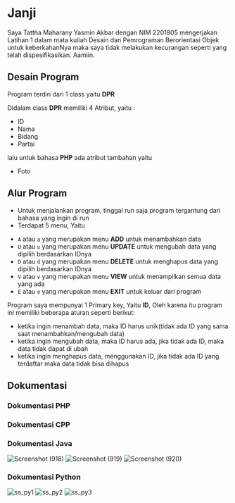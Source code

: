 
# Janji

Saya Tattha Maharany Yasmin Akbar dengan NIM 2201805 mengerjakan Latihan 1 dalam mata kuliah Desain dan Pemrograman Berorientasi Objek untuk keberkahanNya maka saya tidak melakukan kecurangan seperti yang telah dispesifikasikan. Aamiin.

## Desain Program 
Program terdiri dari 1 class yaitu **DPR**

Didalam class **DPR** memiliki 4 Atribut, yaitu : 
* ID
* Nama
* Bidang
* Partai

lalu untuk bahasa **PHP** ada atribut tambahan yaitu 
* Foto

## Alur Program
- Untuk menjalankan program, tinggal run saja program tergantung dari bahasa yang ingin di run
- Terdapat 5 menu, Yaitu
* `A` atau `a`  yang merupakan menu **ADD** untuk menambahkan data
* `U` atau `u`  yang merupakan menu **UPDATE** untuk mengubah data yang dipilih berdasarkan IDnya
* `D` atau `d`  yang merupakan menu **DELETE** untuk menghapus data yang dipilih berdasarkan IDnya
* `V` atau `v`  yang merupakan menu **VIEW** untuk menampilkan semua data yang ada
* `E` atau `e`  yang merupakan menu **EXIT** untuk keluar dari program

Program saya mempunyai 1 Primary key, Yaitu **ID**, Oleh karena itu program ini memiliki beberapa aturan seperti berikut:
* ketika ingin menambah data, maka ID harus unik(tidak ada ID yang sama saat menambahkan/mengubah data)
* ketika ingin mengubah data, maka ID harus ada, jika tidak ada ID, maka data tidak dapat di ubah
* ketika ingin menghapus data, menggunakan ID, jika tidak ada ID yang terdaftar maka data tidak bisa dihapus

## Dokumentasi 

### Dokumentasi PHP


### Dokumentasi CPP


### Dokumentasi Java
![Screenshot (918)](https://github.com/tatxha/LP1DPBO2024C1/assets/134766457/daa786a1-204e-4f2c-b9e9-b7175ed00cde)
![Screenshot (919)](https://github.com/tatxha/LP1DPBO2024C1/assets/134766457/f812fb96-d3c7-4a12-989a-1961431daac2)
![Screenshot (920)](https://github.com/tatxha/LP1DPBO2024C1/assets/134766457/56d3528d-1fb4-449c-b10f-caad08d67af0)

### Dokumentasi Python
![ss_py1](https://github.com/tatxha/LP1DPBO2024C1/assets/134766457/4b834142-3550-4373-91bf-135b6f3c8093)
![ss_py2](https://github.com/tatxha/LP1DPBO2024C1/assets/134766457/057d39fe-8db2-4535-98ec-35739ce7b75c)
![ss_py3](https://github.com/tatxha/LP1DPBO2024C1/assets/134766457/b24211c9-c5bf-4689-bc04-21534ce231f3)



